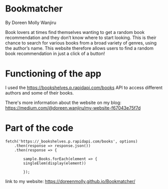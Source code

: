 # Bookmatcher
By Doreen Molly Wanjiru

Book lovers at times find themselves wanting to get a random book recommendation and they don’t know where to start looking.  This is their chance to search for various  books from a broad variety of genres, using the author’s name.
This website therefore allows users to find a random book recommendation in just a click of a button!

# Functioning of the app
I used the https://bookshelves.p.rapidapi.com/books API to access different authors and some of their books. 

There's more information about the website on my blog: https://medium.com/@doreen.wanjiru/my-website-f67043e75f7d

# Part of the code
```
fetch('https://_bookshelves.p.rapidapi.com/books', options)
	.then(response => response.json())
	.then(response => {

		sample.Books.forEach(element => {
		singleElem(display(element))
			
		});
```
link to my website: https://doreenmolly.github.io/Bookmatcher/
